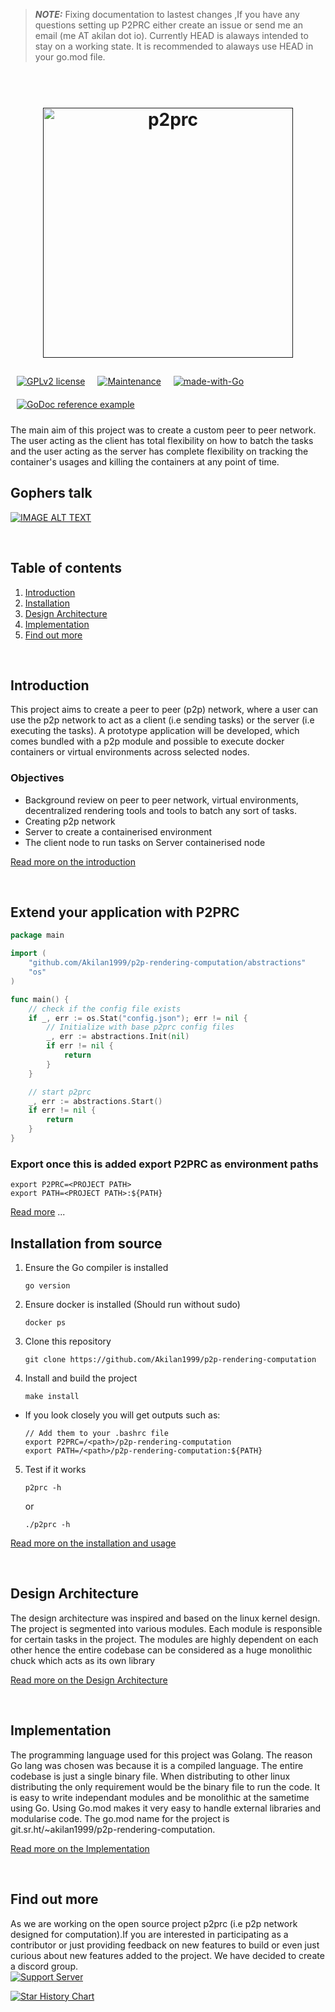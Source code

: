 > **_NOTE:_**  Fixing documentation to lastest changes ,If you have any questions setting up P2PRC either create an issue or send me an email (me AT akilan dot io).
> Currently HEAD is alaways intended to stay on a working state. It is recommended to alaways use HEAD in your go.mod file.
<h1 align="center">
  <br>
  <a href=""><img src="https://raw.githubusercontent.com/Akilan1999/p2p-rendering-computation/master/Docs/images/p2prclogo.png" alt="p2prc" width="400"></a>
  <br>
</h1>

<!-- seperator -->

<div style="display:flex;flex-wrap:wrap;">
  <a href="http://perso.crans.org/besson/LICENSE.html"><img alt="GPLv2 license" src="https://img.shields.io/badge/License-GPLv2-blue.svg" style="padding:5px;margin:5px;" /></a>
  <a href="https://GitHub.com/Akilan1999/p2p-rendering-computation/graphs/commit-activity"><img alt="Maintenance" src="https://img.shields.io/badge/Maintained%3F-yes-green.svg" style="padding:5px;margin:5px;" /></a>
  <a href="http://golang.org"><img alt="made-with-Go" src="https://img.shields.io/badge/Made%20with-Go-1f425f.svg" style="padding:5px;margin:5px;" /></a>
  <a href="https://pkg.go.dev/git.sr.ht/~akilan1999/p2p-rendering-computation"><img alt="GoDoc reference example" src="https://img.shields.io/badge/godoc-reference-blue.svg" style="padding:5px;margin:5px;" /></a>
</div>

The main aim of this project was to create a custom peer to peer network. The user acting as the
client has total flexibility on how to batch the tasks and the user acting as the server has complete
flexibility on tracking the container's usages and killing the containers at any point of time. 

## Gophers talk 
[![IMAGE ALT TEXT](https://i.ytimg.com/vi/ovcZLEhQxWk/hqdefault.jpg)](https://www.youtube.com/watch?v=ovcZLEhQxWk "P2PRC - Gophers monthly talk")

<br>

## Table of contents
1. [Introduction](#Introduction)
2. [Installation](#extend-your-application-with-p2prc)
3. [Design Architecture](#Design-Architecture)
4. [Implementation](#Implementation) 
5. [Find out more](#Find-out-more)

<br>

## Introduction
This project aims to create a peer to peer (p2p) network, where a user can use the p2p network to act as a client (i.e sending tasks) or the server (i.e executing the tasks). A prototype application will be developed, which comes bundled with a p2p module and possible to execute docker containers or virtual environments across selected nodes.

### Objectives
- Background review on peer to peer network, virtual environments, decentralized rendering tools and tools to batch any sort of tasks.
- Creating p2p network
- Server to create a containerised environment
- The client node to run tasks on Server containerised node

[Read more on the introduction](Docs/Introduction.md)

<br>

## Extend your application with P2PRC 
```go
package main

import (
    "github.com/Akilan1999/p2p-rendering-computation/abstractions"
    "os"
)

func main() {
    // check if the config file exists
    if _, err := os.Stat("config.json"); err != nil {
        // Initialize with base p2prc config files
        _, err := abstractions.Init(nil)
        if err != nil {
            return
        }
    }

    // start p2prc
    _, err := abstractions.Start()
    if err != nil {
        return
    }
}
```

### Export once this is added export P2PRC as environment paths 
```
export P2PRC=<PROJECT PATH>
export PATH=<PROJECT PATH>:${PATH}
```
[Read more](Docs/Abstractions.md) ...

## Installation from source
1. Ensure the Go compiler is installed 
   ```
   go version
   ```
3. Ensure docker is installed (Should run without sudo)
   ```
   docker ps
   ```
3. Clone this repository 
   ```
   git clone https://github.com/Akilan1999/p2p-rendering-computation
   ```
4. Install and build the project
   ```
   make install 
   ```
- If you look closely you will get outputs such as:
   ```
   // Add them to your .bashrc file      
   export P2PRC=/<path>/p2p-rendering-computation
   export PATH=/<path>/p2p-rendering-computation:${PATH}
   ```

5. Test if it works 
   ```
   p2prc -h 
   ```
   or 
   ```
   ./p2prc -h 
   ```
[Read more on the installation and usage](Docs/Installation.md)

<br>

## Design Architecture 
The design architecture was inspired and based on the linux kernel design. The project is segmented into various modules. Each module is responsible for certain tasks in the project. The modules are highly dependent on each other hence the entire codebase can be considered as a huge monolithic chuck which acts as its own library

[Read more on the Design Architecture](Docs/DesignArchtectureIntro.md)

<br>

## Implementation
The programming language used for this project was Golang. The reason Go lang was chosen was because it is a compiled language. The entire codebase is just a single binary file. When distributing to other linux distributing the only requirement would be the binary file to run the code. It is easy to write independant modules and be monolithic at the sametime using Go. Using Go.mod makes it very easy to handle external libraries and modularise code. The go.mod name for the project is git.sr.ht/~akilan1999/p2p-rendering-computation.

[Read more on the Implementation](Docs/Implementation.md)

<br>

## Find out more
As we are working on the open source project p2prc (i.e  p2p network designed for computation).If you are interested in participating as a contributor
or just providing feedback on new features to build  or even just curious about new features added to the project. We have decided to create a discord group.                 
[![Support Server](https://discordapp.com/api/guilds/854397492795277322/widget.png?style=banner2)](https://discord.gg/b4nRGTjYqy)

[![Star History Chart](https://api.star-history.com/svg?repos=Akilan1999/p2p-rendering-computation&type=Date)](https://github.com/Gaurav-Gosain)

